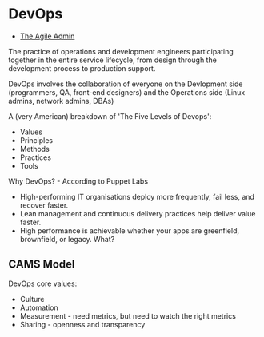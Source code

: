 # DevOps

* [The Agile Admin](https://theagileadmin.com/what-is-devops)

The practice of operations and development engineers participating together in the entire service lifecycle, from design through the development process to production support.

DevOps involves the collaboration of everyone on the Devlopment side (programmers, QA, front-end designers) and the Operations side (Linux admins, network admins, DBAs)

A (very American) breakdown of 'The Five Levels of Devops':

* Values
* Principles
* Methods
* Practices
* Tools

Why DevOps? - According to Puppet Labs

* High-performing IT organisations deploy more frequently, fail less, and recover faster.
* Lean management and continuous delivery practices help deliver value faster.
* High performance is achievable whether your apps are greenfield, brownfield, or legacy. What?

## CAMS Model

DevOps core values:

* Culture
* Automation
* Measurement - need metrics, but need to watch the right metrics
* Sharing - openness and transparency